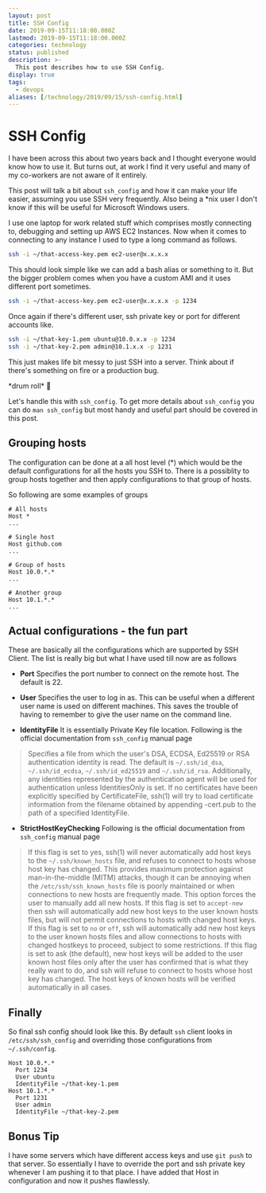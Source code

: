 ```yaml
---
layout: post
title: SSH Config
date: 2019-09-15T11:18:00.000Z
lastmod: 2019-09-15T11:18:00.000Z
categories: technology
status: published
description: >-
  This post describes how to use SSH Config.
display: true
tags:
  - devops
aliases: [/technology/2019/09/15/ssh-config.html]
---
```


# SSH Config

I have been across this about two years back and I thought everyone would know how to use it. But turns out, at work I find it very useful and many of my co-workers are not aware of it entirely.

This post will talk a bit about `ssh_config` and how it can make your life easier, assuming you use SSH very frequently. Also being a \*nix user I don't know if this will be useful for Microsoft Windows users.

I use one laptop for work related stuff which comprises mostly connecting to, debugging and setting up AWS EC2 Instances. Now when it comes to connecting to any instance I used to type a long command as follows.

```bash
ssh -i ~/that-access-key.pem ec2-user@x.x.x.x
```

This should look simple like we can add a bash alias or something to it. But the bigger problem comes when you have a custom AMI and it uses different port sometimes.

```bash
ssh -i ~/that-access-key.pem ec2-user@x.x.x.x -p 1234
```

Once again if there's different user, ssh private key or port for different accounts like.

```bash
ssh -i ~/that-key-1.pem ubuntu@10.0.x.x -p 1234
ssh -i ~/that-key-2.pem admin@10.1.x.x -p 1231
```

This just makes life bit messy to just SSH into a server. Think about if there's something on fire or a production bug.

\*drum roll\* :drum:

Let's handle this with `ssh_config`. To get more details about `ssh_config` you can do `man ssh_config` but most handy and useful part should be covered in this post.

## Grouping hosts

The configuration can be done at a all host level (\*) which would be the default configurations for all the hosts you SSH to. There is a possiblity to group hosts together and then apply configurations to that group of hosts.

So following are some examples of groups

```
# All hosts
Host *
...

# Single host
Host github.com
...

# Group of hosts
Host 10.0.*.*
...

# Another group
Host 10.1.*.*
...
```

## Actual configurations - the fun part

These are basically all the configurations which are supported by SSH Client. The list is really big but what I have used till now are as follows


* **Port** Specifies the port number to connect on the remote host.  The default is 22.

* **User** Specifies the user to log in as.  This can be useful when a different user name is used on different machines.  This saves the trouble of having to remember to give the user name on the command line.

* **IdentityFile** It is essentially Private Key file location. Following is the official documentation from `ssh_config` manual page
> Specifies a file from which the user's DSA, ECDSA, Ed25519 or RSA authentication identity is read.  The default is `~/.ssh/id_dsa`, `~/.ssh/id_ecdsa`, `~/.ssh/id_ed25519` and `~/.ssh/id_rsa`.  Additionally, any identities represented by the authentication agent will be used for authentication unless IdentitiesOnly is set.  If no certificates have been explicitly specified by CertificateFile, ssh(1) will try to load certificate information from the filename obtained by appending -cert.pub to the path of a specified IdentityFile.

* **StrictHostKeyChecking** Following is the official documentation from `ssh_config` manual page
> If this flag is set to yes, ssh(1) will never automatically add host keys to the `~/.ssh/known_hosts` file, and refuses to connect to hosts whose host key has changed.  This provides maximum protection against man-in-the-middle (MITM) attacks, though it can be annoying when the `/etc/ssh/ssh_known_hosts` file is poorly maintained or when connections to new hosts are frequently made.  This option forces the user to manually add all new hosts.
If this flag is set to `accept-new` then ssh will automatically add new host keys to the user known hosts files, but will not permit connections to hosts with changed host keys.  If this flag is set to `no` or `off`, ssh will automatically add new host keys to the user known hosts files and allow connections to hosts with changed hostkeys to proceed, subject to some restrictions.  If this flag is set to ask (the default), new host keys will be added to the user known host files only after the user has confirmed that is what they really want to do, and ssh will refuse to connect to hosts whose host key has changed.  The host keys of known hosts will be verified automatically in all cases.

## Finally

So final ssh config should look like this. By default `ssh` client looks in `/etc/ssh/ssh_config` and overriding those configurations from `~/.ssh/config`.

```
Host 10.0.*.*
  Port 1234
  User ubuntu
  IdentityFile ~/that-key-1.pem
Host 10.1.*.*
  Port 1231
  User admin
  IdentityFile ~/that-key-2.pem
```

## Bonus Tip

I have some servers which have different access keys and use `git push` to that server. So essentially I have to override the port and ssh private key whenever I am pushing it to that place. I have added that Host in configuration and now it pushes flawlessly.
